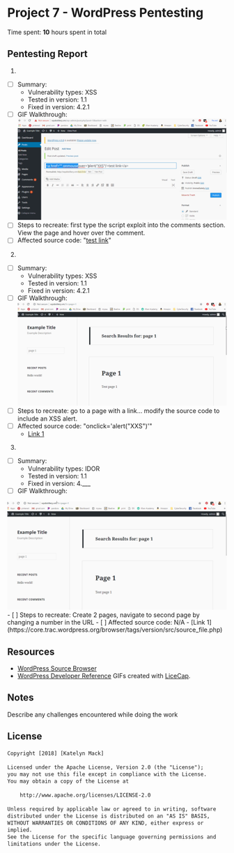 # Project 7 - WordPress Pentesting

Time spent: **10** hours spent in total

## Pentesting Report
1.
  - [ ] Summary: 
    - Vulnerability types: XSS
    - Tested in version: 1.1
    - Fixed in version: 4.2.1
  - [ ] GIF Walkthrough: 
      <img src="https://github.com/Mackpiano96/Week-7-Project-WordPress-vs.-Kali/blob/master/xxs%20recording.gif" width="800">
  - [ ] Steps to recreate: first type the script exploit into the comments section. View the page and hover over the comment.
  - [ ] Affected source code:  "<a href="" onmouseover='alert("XXS")'>test link</a>"
 2.
  - [ ] Summary: 
    - Vulnerability types: XSS
    - Tested in version: 1.1
    - Fixed in version: 4.2.1
  - [ ] GIF Walkthrough: 
    <img src="https://github.com/Mackpiano96/Week-7-Project-WordPress-vs.-Kali/blob/master/xxs%20recording2.gif" width="800">
  - [ ] Steps to recreate: go to a page with a link... modify the source code to include an XSS alert.
  - [ ] Affected source code: "onclick='alert("XXS")'"
    - [Link 1](https://core.trac.wordpress.org/browser/tags/version/src/source_file.php)
3. 
  - [ ] Summary: 
    - Vulnerability types: IDOR
    - Tested in version: 1.1
    - Fixed in version: 4.___
  - [ ] GIF Walkthrough: 
  <img src="https://github.com/Mackpiano96/Week-7-Project-WordPress-vs.-Kali/blob/master/IDOR.gif" width="800">
  - [ ] Steps to recreate: Create 2 pages, navigate to second page by changing a number in the URL
  - [ ] Affected source code: N/A
    - [Link 1](https://core.trac.wordpress.org/browser/tags/version/src/source_file.php)

## Resources
- [WordPress Source Browser](https://core.trac.wordpress.org/browser/)
- [WordPress Developer Reference](https://developer.wordpress.org/reference/)
GIFs created with [LiceCap](http://www.cockos.com/licecap/).

## Notes

Describe any challenges encountered while doing the work

## License

    Copyright [2018] [Katelyn Mack]

    Licensed under the Apache License, Version 2.0 (the "License");
    you may not use this file except in compliance with the License.
    You may obtain a copy of the License at

        http://www.apache.org/licenses/LICENSE-2.0

    Unless required by applicable law or agreed to in writing, software
    distributed under the License is distributed on an "AS IS" BASIS,
    WITHOUT WARRANTIES OR CONDITIONS OF ANY KIND, either express or implied.
    See the License for the specific language governing permissions and
    limitations under the License.
